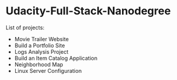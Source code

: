 # Udacity-Full-Stack-Nanodegree

List of projects:
- Movie Trailer Website
- Build a Portfolio Site
- Logs Analysis Project
- Build an Item Catalog Application
- Neighborhood Map
- Linux Server Configuration
